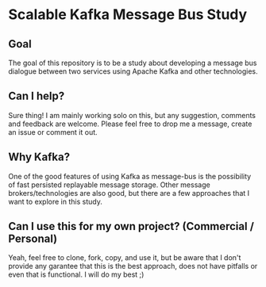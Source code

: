 # Scalable Kafka Message Bus Study

## Goal
The goal of this repository is to be a study about developing
a message bus dialogue between two services using Apache Kafka and
other technologies.

## Can I help?
Sure thing! I am mainly working solo on this, but any suggestion, comments
and feedback are welcome. Please feel free to drop me a message, create an issue
or comment it out.

## Why Kafka?
One of the good features of using Kafka as message-bus is the possibility of fast persisted replayable
message storage. Other message brokers/technologies are also good, but there are a few approaches
that I want to explore in this study.

## Can I use this for my own project? (Commercial / Personal)
Yeah, feel free to clone, fork, copy, and use it, but be aware that I don't provide any
garantee that this is the best approach, does not have pitfalls or even that is functional.
I will do my best ;)
